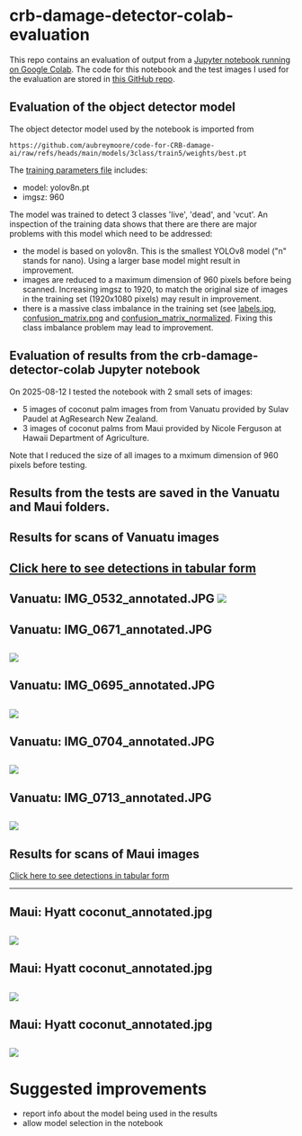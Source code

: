 # crb-damage-detector-colab-evaluation

This repo contains an evaluation of output from a [Jupyter notebook running on Google Colab](https://colab.research.google.com/github/aubreymoore/crb-damage-detector-colab/blob/main/detect_and_annotate.ipynb). The code for this notebook and the test images I used for the evaluation are stored in [this GitHub repo](https://github.com/aubreymoore/crb-damage-detector-colab).

## Evaluation of the object detector model

The object detector model used by the notebook is imported from
``` 
https://github.com/aubreymoore/code-for-CRB-damage-ai/raw/refs/heads/main/models/3class/train5/weights/best.pt
```
The [training parameters file](https://github.com/aubreymoore/code-for-CRB-damage-ai/blob/main/models/3class/train5/args.yaml) includes:
* model: yolov8n.pt
* imgsz: 960

The model was trained to detect 3 classes 'live', 'dead', and 'vcut'. 
An inspection of the training data shows that there are there are major problems with this model which need to be addressed:
* the model is based on yolov8n. This is the smallest YOLOv8 model ("n" stands for nano). Using a larger base model might result in improvement.
* images are reduced to a maximum dimension of 960 pixels before being scanned. Increasing imgsz to 1920, to match the original size of images in the training set (1920x1080 pixels) may result in improvement.
* there is a massive class imbalance in the training set (see [labels.jpg](https://github.com/aubreymoore/code-for-CRB-damage-ai/blob/main/models/3class/train5/labels.jpg), [confusion_matrix.png](models/3class/train5/confusion_matrix.png) and [confusion_matrix_normalized](models/3class/train5/confusion_matrix_normalized.png). Fixing this class imbalance problem may lead to improvement. 

## Evaluation of results from the crb-damage-detector-colab Jupyter notebook

On 2025-08-12 I tested the notebook with 2 small sets of images:
* 5 images of coconut palm images from from Vanuatu provided by Sulav Paudel at AgResearch New Zealand.
* 3 images of coconut palms from Maui provided by Nicole Ferguson at Hawaii Department of Agriculture.

Note that I reduced the size of all images to a mximum dimension of 960 pixels before testing. 

Results from the tests are saved in the **Vanuatu** and **Maui** folders.
---
## Results for scans of Vanuatu images
[Click here to see detections in tabular form](https://github.com/aubreymoore/crb-damage-detector-colab-evaluation/blob/main/Vanuatu/detections.csv)
---
Vanuatu: IMG_0532_annotated.JPG
![](https://github.com/aubreymoore/crb-damage-detector-colab-evaluation/blob/main/Vanuatu/IMG_0532_annotated.JPG)
---
## Vanuatu: IMG_0671_annotated.JPG
![](https://github.com/aubreymoore/crb-damage-detector-colab-evaluation/blob/main/Vanuatu/IMG_0671_annotated.JPG)
---
## Vanuatu: IMG_0695_annotated.JPG
![](https://github.com/aubreymoore/crb-damage-detector-colab-evaluation/blob/main/Vanuatu/IMG_0695_annotated.JPG)
---
## Vanuatu: IMG_0704_annotated.JPG
![](https://github.com/aubreymoore/crb-damage-detector-colab-evaluation/blob/main/Vanuatu/IMG_0704_annotated.JPG)
---
## Vanuatu: IMG_0713_annotated.JPG
![](https://github.com/aubreymoore/crb-damage-detector-colab-evaluation/blob/main/Vanuatu/IMG_0713_annotated.JPG)
---
## Results for scans of Maui images
[Click here to see detections in tabular form](https://github.com/aubreymoore/crb-damage-detector-colab-evaluation/blob/main/Maui/detections.csv)

---
## Maui: Hyatt coconut_annotated.jpg
![](https://github.com/aubreymoore/crb-damage-detector-colab-evaluation/blob/main/Maui/Hyatt%20coconut_annotated.jpg)
---
## Maui: Hyatt coconut_annotated.jpg
![](https://github.com/aubreymoore/crb-damage-detector-colab-evaluation/blob/main/Maui/Hyatt%20coconut_annotated.jpg)
---
## Maui: Hyatt coconut_annotated.jpg
![](https://github.com/aubreymoore/crb-damage-detector-colab-evaluation/blob/main/Maui/Hyatt%20coconut_annotated.jpg)
---



# Suggested improvements

* report info about the model being used in the results
* allow model selection in the notebook
